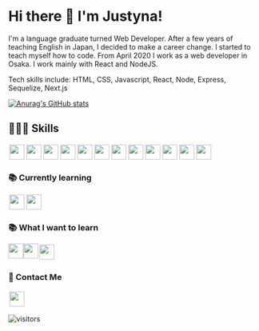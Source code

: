 # Hi there 👋 I'm Justyna!

I'm a language graduate turned Web Developer. After a few years of teaching English in Japan, I decided to make a career change. I started to teach myself how to code. From April 2020 I work as a web developer in Osaka. I work mainly with React and NodeJS.

Tech skills include: HTML, CSS, Javascript, React, Node, Express, Sequelize, Next.js

[![Anurag's GitHub stats](https://github-readme-stats.vercel.app/api?username=j45t7&hide=stars,issues&count_private=true&show_icons=true&theme=graywhite)](https://github.com/anuraghazra/github-readme-stats)

## 👩🏻‍💻 Skills

<p style="display:flex; justify-content: flex-start">
<img style="width: 30px; margin: 2px" src="https://cdn.jsdelivr.net/gh/devicons/devicon/icons/javascript/javascript-original.svg">
<img style="width: 30px; margin: 2px" src="https://cdn.jsdelivr.net/gh/devicons/devicon/icons/html5/html5-original.svg">
<img style="width: 30px; margin: 2px" src="https://cdn.jsdelivr.net/gh/devicons/devicon/icons/css3/css3-plain.svg">
<img style="width: 30px; margin: 2px" src="https://cdn.jsdelivr.net/gh/devicons/devicon/icons/github/github-original.svg">
<img style="width: 30px; margin: 2px" src="https://cdn.jsdelivr.net/gh/devicons/devicon/icons/react/react-original.svg">
<img style="width: 30px; margin: 2px" src="https://cdn.jsdelivr.net/gh/devicons/devicon/icons/nodejs/nodejs-original-wordmark.svg">
<img style="width: 30px; margin: 2px" src="https://cdn.jsdelivr.net/gh/devicons/devicon/icons/sequelize/sequelize-original.svg">
<img style="width: 30px; margin: 2px" src="https://cdn.jsdelivr.net/gh/devicons/devicon/icons/express/express-original-wordmark.svg">
<img style="width: 30px; margin: 2px" src="https://cdn.jsdelivr.net/gh/devicons/devicon/icons/tailwindcss/tailwindcss-plain.svg">
<img style="width: 30px; margin: 2px" src="https://cdn.jsdelivr.net/gh/devicons/devicon/icons/materialui/materialui-original.svg">
<img style="width: 30px; margin: 2px" src="https://cdn.jsdelivr.net/gh/devicons/devicon/icons/figma/figma-original.svg">
<img style="width: 30px; margin: 2px" src="https://cdn.jsdelivr.net/gh/devicons/devicon/icons/nextjs/nextjs-original-wordmark.svg">
</p>

### 📚 Currently learning

<p style="display:flex; justify-content: flex-start">
<img style="width: 30px; margin: 2px" src="https://cdn.jsdelivr.net/gh/devicons/devicon/icons/typescript/typescript-original.svg">
<img style="width: 30px; margin: 2px" src="https://cdn.jsdelivr.net/gh/devicons/devicon/icons/python/python-original.svg">
</p>

### 📚 What I want to learn

<p style="display:flex; justify-content: flex-start">
<img style="width: 30px" src="https://cdn.jsdelivr.net/gh/devicons/devicon/icons/amazonwebservices/amazonwebservices-original.svg">
<img style="width: 30px" src="https://cdn.jsdelivr.net/gh/devicons/devicon/icons/graphql/graphql-plain.svg">
<img style="width: 30px; margin: 2px" src="https://cdn.jsdelivr.net/gh/devicons/devicon/icons/django/django-plain-wordmark.svg">
</p>

### 📧 Contact Me

<p style="display:flex; justify-content: flex-start">
<a href="https://www.linkedin.com/in/marciniak-justyna/"><img style='width: 30px; margin: 2px' src="https://cdn.jsdelivr.net/gh/devicons/devicon/icons/linkedin/linkedin-original.svg"></a>
</p>

![visitors](https://visitor-badge.glitch.me/badge?page_id=j45t7)
